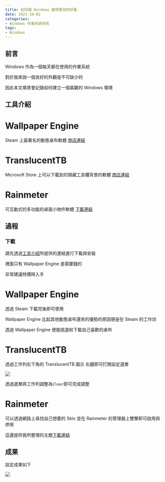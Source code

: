 ```yaml
---
title: 如何讓 Windows 變得更加的好看
date: 2021-10-02
categories:
- Windows 作業系統研究
tags:
- Windows
---
```


## 前言

Windows 作為一個每天都在使用的作業系統

對於我來說一個良好的外觀是不可缺少的

因此本文章將會記錄如何建立一個美觀的 Windows 環境

## 工具介紹

# Wallpaper Engine

Steam 上最著名的動態桌布軟體 [商店連結](https://store.steampowered.com/app/431960/Wallpaper_Engine/)

# TranslucentTB

Microsoft Store 上可以下載到的隱藏工具欄背景的軟體 [商店連結](https://www.microsoft.com/en-us/p/translucenttb/9pf4kz2vn4w9)

# Rainmeter

可互動式的多功能的桌面小物件軟體 [下載連結](https://www.rainmeter.net/)

## 過程

### 下載

請先透過[工具介紹](https://docat0209.github.io/windows/windowsBetterLook.html#工具介紹)所提供的連結進行下載與安裝

裡面只有 Wallpaper Engine 是需要錢的

非常建議特價時入手

# Wallpaper Engine

透過 Steam 下載完後即可使用

Wallpaper Engine 比起其他動態桌布還來的優勢的原因便是在 Steam 的工作坊

透過 Wallpaper Engine 便能挑選和下載自己喜歡的桌布

# TranslucentTB

透過工作列右下角的 TranslucentTB 圖示 右鍵即可打開設定選單

![](https://i.imgur.com/MW3CFVQ.png)

透過選單將工作列調整為`Clear`即可完成調整


# Rainmeter

可以透過網路上尋找自己想要的 Skin 並在 Rainmeter 的管理器上雙擊即可啟用與停用

這邊提供我所整理的主題[下載連結](https://cdn.discordapp.com/attachments/638035285082505217/893831973657772042/BetterWindows_.rmskin)

## 成果

設定成果如下

![](https://i.imgur.com/mynINYR.jpg)
